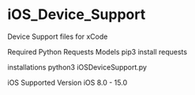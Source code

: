 # iOS_Device_Support
Device Support files for xCode

Required Python Requests Models
pip3 install requests

installations
python3 iOSDeviceSupport.py

iOS Supported Version
iOS 8.0 - 15.0
